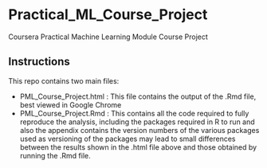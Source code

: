 # Practical_ML_Course_Project
Coursera Practical Machine Learning Module Course Project

## Instructions

This repo contains two main files:

* PML_Course_Project.html : This file contains the output of the .Rmd file, best viewed in Google Chrome
* PML_Course_Project.Rmd : This contains all the code required to fully reproduce the analysis, including the packages required in R to run and also the appendix contains the version numbers of the various packages used as versioning of the packages may lead to small differences between the results shown in the .html file above and those obtained by running the .Rmd file.
